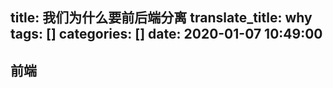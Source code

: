 title: 我们为什么要前后端分离
translate_title: why
tags: []
categories: []
date: 2020-01-07 10:49:00
---
## 前端

